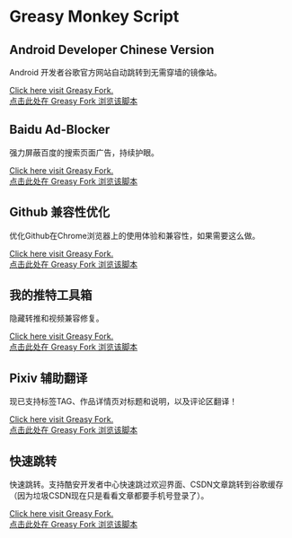 # Greasy Monkey Script

## Android Developer Chinese Version
Android 开发者谷歌官方网站自动跳转到无需穿墙的镜像站。

<a target="_blank" href="https://greasyfork.org/scripts/37313">Click here visit Greasy Fork.<br>点击此处在 Greasy Fork 浏览该脚本</a>

## Baidu Ad-Blocker
强力屏蔽百度的搜索页面广告，持续护眼。

<a target="_blank" href="https://greasyfork.org/scripts/372550">Click here visit Greasy Fork.<br>点击此处在 Greasy Fork 浏览该脚本</a>

## Github 兼容性优化
优化Github在Chrome浏览器上的使用体验和兼容性，如果需要这么做。

<a target="_blank" href="https://greasyfork.org/scripts/369095">Click here visit Greasy Fork.<br>点击此处在 Greasy Fork 浏览该脚本</a>

## 我的推特工具箱
隐藏转推和视频兼容修复。

<a target="_blank" href="https://greasyfork.org/scripts/381019">Click here visit Greasy Fork.<br>点击此处在 Greasy Fork 浏览该脚本</a>

## Pixiv 辅助翻译
现已支持标签TAG、作品详情页对标题和说明，以及评论区翻译！

<a target="_blank" href="https://greasyfork.org/scripts/372551">Click here visit Greasy Fork.<br>点击此处在 Greasy Fork 浏览该脚本</a>

## 快速跳转
快速跳转。支持酷安开发者中心快速跳过欢迎界面、CSDN文章跳转到谷歌缓存（因为垃圾CSDN现在只是看看文章都要手机号登录了）。

<a target="_blank" href="https://greasyfork.org/scripts/373756">Click here visit Greasy Fork.<br>点击此处在 Greasy Fork 浏览该脚本</a>
